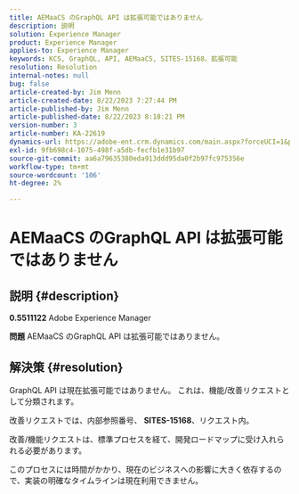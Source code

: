 ```yaml
---
title: AEMaaCS のGraphQL API は拡張可能ではありません
description: 説明
solution: Experience Manager
product: Experience Manager
applies-to: Experience Manager
keywords: KCS, GraphQL, API, AEMaaCS, SITES-15168，拡張可能
resolution: Resolution
internal-notes: null
bug: false
article-created-by: Jim Menn
article-created-date: 8/22/2023 7:27:44 PM
article-published-by: Jim Menn
article-published-date: 8/22/2023 8:18:21 PM
version-number: 3
article-number: KA-22619
dynamics-url: https://adobe-ent.crm.dynamics.com/main.aspx?forceUCI=1&pagetype=entityrecord&etn=knowledgearticle&id=005edef5-2141-ee11-bdf3-6045bd006239
exl-id: 9fb698c4-1075-498f-a5db-fecfb1e31b97
source-git-commit: aa6a79635380eda913ddd95da0f2b97fc975356e
workflow-type: tm+mt
source-wordcount: '106'
ht-degree: 2%

---
```


# AEMaaCS のGraphQL API は拡張可能ではありません

## 説明 {#description}


<b>0.5511122</b>
Adobe Experience Manager

<b>問題</b>
AEMaaCS のGraphQL API は拡張可能ではありません。


## 解決策 {#resolution}


GraphQL API は現在拡張可能ではありません。 これは、機能/改善リクエストとして分類されます。

改善リクエストでは、内部参照番号、 <b>SITES-15168</b>、リクエスト内。

改善/機能リクエストは、標準プロセスを経て、開発ロードマップに受け入れられる必要があります。

このプロセスには時間がかかり、現在のビジネスへの影響に大きく依存するので、実装の明確なタイムラインは現在利用できません。
